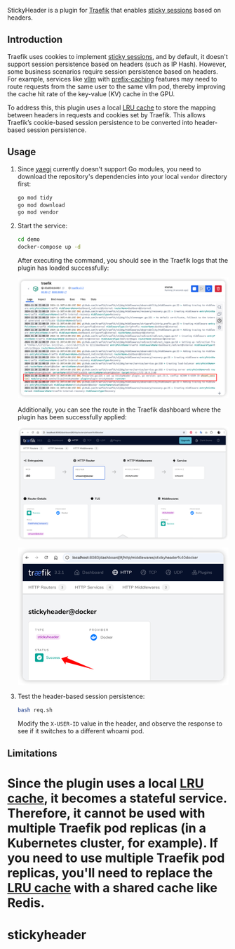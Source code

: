 StickyHeader is a plugin for [Traefik](https://github.com/traefik/traefik) that enables [sticky sessions](https://doc.traefik.io/traefik/routing/services/#sticky-sessions) based on headers.

## Introduction
Traefik uses cookies to implement [sticky sessions](https://doc.traefik.io/traefik/routing/services/#sticky-sessions), and by default, it doesn't support session persistence based on headers (such as IP Hash). However, some business scenarios require session persistence based on headers. For example, services like [vllm](https://github.com/vllm-project/vllm/) with [prefix-caching](https://docs.vllm.ai/en/v0.5.5/automatic_prefix_caching/apc.html) features may need to route requests from the same user to the same vllm pod, thereby improving the cache hit rate of the key-value (KV) cache in the GPU.

To address this, this plugin uses a local [LRU cache](https://github.com/hashicorp/golang-lru) to store the mapping between headers in requests and cookies set by Traefik. This allows Traefik’s cookie-based session persistence to be converted into header-based session persistence.

## Usage

1. Since [yaegi](https://github.com/traefik/yaegi) currently doesn't support Go modules, you need to download the repository's dependencies into your local `vendor` directory first:

    ```bash
    go mod tidy
    go mod download
    go mod vendor
    ```

2. Start the service:

    ```bash
    cd demo
    docker-compose up -d
    ```

    After executing the command, you should see in the Traefik logs that the plugin has loaded successfully:

    ![](./docs/start_up.png)

    Additionally, you can see the route in the Traefik dashboard where the plugin has been successfully applied:

    ![](./docs/dashboard_1.png)

    ![](./docs/dashboard_2.png)

3. Test the header-based session persistence:

    ```bash
    bash req.sh
    ```

    Modify the `X-USER-ID` value in the header, and observe the response to see if it switches to a different whoami pod.

## Limitations
Since the plugin uses a local [LRU cache](https://github.com/hashicorp/golang-lru), it becomes a stateful service. Therefore, it cannot be used with multiple Traefik pod replicas (in a Kubernetes cluster, for example). If you need to use multiple Traefik pod replicas, you'll need to replace the [LRU cache](https://github.com/hashicorp/golang-lru) with a shared cache like Redis.
=======
# stickyheader
